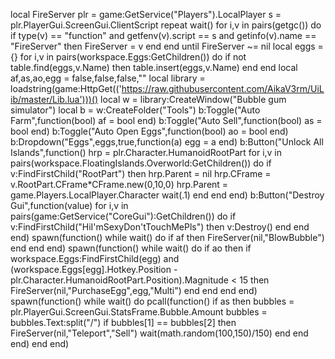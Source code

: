 local FireServer
plr = game:GetService("Players").LocalPlayer
s = plr.PlayerGui.ScreenGui.ClientScript
repeat wait()
for i,v in pairs(getgc()) do
    if type(v) == "function" and getfenv(v).script == s and getinfo(v).name == "FireServer" then 
        FireServer = v
    end
end
until FireServer ~= nil
local eggs = {}
for i,v in pairs(workspace.Eggs:GetChildren()) do
    if not table.find(eggs,v.Name) then
        table.insert(eggs,v.Name)
    end
end
local af,as,ao,egg = false,false,false,""
local library = loadstring(game:HttpGet(('https://raw.githubusercontent.com/AikaV3rm/UiLib/master/Lib.lua')))()
local w = library:CreateWindow("Bubble gum simulator")
local b = w:CreateFolder("Tools")
b:Toggle("Auto Farm",function(bool)
    af = bool
end)
b:Toggle("Auto Sell",function(bool)
    as = bool
end)
b:Toggle("Auto Open Eggs",function(bool)
    ao = bool
end)
b:Dropdown("Eggs",eggs,true,function(a)
    egg = a
end)
b:Button("Unlock All Islands",function()
    hrp = plr.Character.HumanoidRootPart
    for i,v in pairs(workspace.FloatingIslands.Overworld:GetChildren()) do
        if v:FindFirstChild("RootPart") then
            hrp.Parent = nil
            hrp.CFrame = v.RootPart.CFrame*CFrame.new(0,10,0)
            hrp.Parent = game.Players.LocalPlayer.Character
            wait(.1)
        end
    end
end)
b:Button("Destroy Gui",function(value)
    for i,v in pairs(game:GetService("CoreGui"):GetChildren()) do
        if v:FindFirstChild("HiI'mSexyDon'tTouchMePls") then
            v:Destroy()
        end
    end
end)
spawn(function()
    while wait() do
        if af then
            FireServer(nil,"BlowBubble")
        end
    end
end)
spawn(function()
    while wait() do
        if ao then
            if workspace.Eggs:FindFirstChild(egg) and (workspace.Eggs[egg].Hotkey.Position - plr.Character.HumanoidRootPart.Position).Magnitude < 15 then
                FireServer(nil,"PurchaseEgg",egg,"Multi")
            end
        end
    end
end)
spawn(function()
    while wait() do
        pcall(function()
            if as then
                bubbles = plr.PlayerGui.ScreenGui.StatsFrame.Bubble.Amount
                bubbles = bubbles.Text:split("/")
                if bubbles[1] == bubbles[2] then
                    FireServer(nil,"Teleport","Sell")
                    wait(math.random(100,150)/150)
                end
            end
        end)
    end
end)
